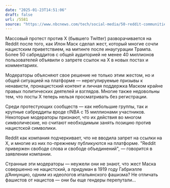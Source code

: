 ```yaml
---
date: "2025-01-23T14:51:06"
draft: false
url: /5581
source: "https://www.nbcnews.com/tech/social-media/50-reddit-communities-ban-x-links-protest-musk-rcna188719"
---
```


Массовый протест против X (бывшего Twitter) разворачивается на Reddit после того, как Илон Маск сделал жест, который многие сочли нацистским приветствием, на митинге после инаугурации Трампа. Более 50 сабреддитов с общей аудиторией не менее 40 миллионов пользователей объявили о запрете ссылок на X в новых постах и комментариях.

Модераторы объясняют свое решение не только этим жестом, но и общей ситуацией на платформе — нерегулируемые призывы к ненависти, пронацистский контент и личная поддержка Маском крайне правых политических деятелей и взглядов. Многие также недовольны тем, что посты X теперь нельзя просматривать без регистрации.

Среди протестующих сообществ — как небольшие группы, так и крупные сабреддиты вроде r/NBA с 15 миллионами участников. Некоторые модераторы признают, что их действия во многом символические, но считают необходимым занять позицию против нацистской символики.

Reddit как компания подчеркивает, что не вводила запрет на ссылки на X, и многие из них по-прежнему публикуются на платформе. "Reddit привержен свободе слова и свободе объединений", — говорится в заявлении компании.

Странные эти модераторы — неужели они не знают, что жест Маска совершенно не нацистский, а придуман в 1919 году Габриэлле дʼАннунцио, одним из идеологов итальянского фашизма? Не отличать фашистов от нацистов — они бы еще гендеры перепутали…